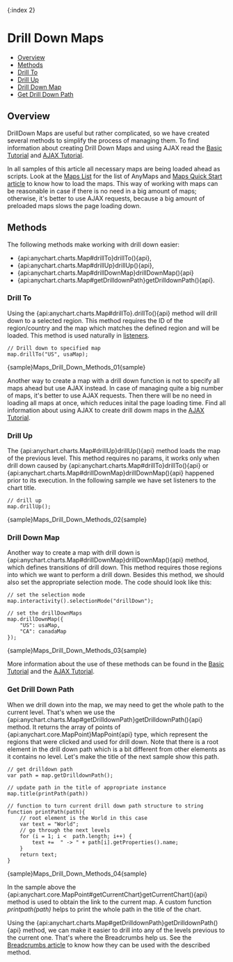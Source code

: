 {:index 2}
# Drill Down Maps

* [Overview](#overview)
* [Methods](#methods)
 * [Drill To](#drill_to)
 * [Drill Up](#drill_up)
 * [Drill Down Map](#drill_down_map)
 * [Get Drill Down Path](#get_drill_down_path)

## Overview

DrillDown Maps are useful but rather complicated, so we have created several methods to simplify the process of managing them. 
To find information about creating Drill Down Maps and using AJAX read the [Basic Tutorial](Basic_Tutorial) and [AJAX Tutorial](AJAX_Tutorial).

In all samples of this article all necessary maps are being loaded ahead as scripts. Look at the [Maps List](../Maps_List) for the list of AnyMaps and [Maps Quick Start article](../Quick_Start) to know how to load the maps. This way of working with maps can be reasonable in case if there is no need in a big amount of maps; otherwise, it's better to use AJAX requests, because a big amount of preloaded maps slows the page loading down.

## Methods

The following methods make working with drill down easier:
- {api:anychart.charts.Map#drillTo}drillTo(){api},
- {api:anychart.charts.Map#drillUp}drillUp(){api},
- {api:anychart.charts.Map#drillDownMap}drillDownMap(){api}
- {api:anychart.charts.Map#getDrilldownPath}getDrilldownPath(){api}. 

### Drill To

Using the {api:anychart.charts.Map#drillTo}.drillTo(){api} method will drill down to a selected region. This method requires the ID of the region/country and the map which matches the defined region and will be loaded. This method is used naturally in [listeners](../../Common_Settings/Event_Listeners).

```
// Drill down to specified map
map.drillTo("US", usaMap);
```

{sample}Maps\_Drill\_Down\_Methods\_01{sample}

Another way to create a map with a drill down function is not to specify all maps ahead but use AJAX instead. In case of managing quite a big number of maps, it's better to use AJAX requests. Then there will be no need in loading all maps at once, which reduces inital the page loading time. Find all information about using AJAX to create drill dowm maps in the [AJAX Tutorial](AJAX_Tutorial).

### Drill Up

The {api:anychart.charts.Map#drillUp}drillUp(){api} method loads the map of the previous level. This method requires no params, it works only when drill down caused by {api:anychart.charts.Map#drillTo}drillTo(){api} or {api:anychart.charts.Map#drillDownMap}drillDownMap(){api} happened prior to its execution. In the following sample we have set listeners to the chart title.

```
// drill up
map.drillUp();
```

{sample}Maps\_Drill\_Down\_Methods\_02{sample}

### Drill Down Map

Another way to create a map with drill down is {api:anychart.charts.Map#drillDownMap}drillDownMap(){api} method, which defines transitions of drill down. This method requires those regions into which we want to perform a drill down. Besides this method, we should also set the appropriate selection mode. The code should look like this:

```
// set the selection mode    
map.interactivity().selectionMode("drillDown");

// set the drillDownMaps
map.drillDownMap({
    "US": usaMap,        
    "CA": canadaMap
});
```

{sample}Maps\_Drill\_Down\_Methods\_03{sample}

More information about the use of these methods can be found in the [Basic Tutorial](Basic_Tutorial) and the [AJAX Tutorial](AJAX_Tutorial).

### Get Drill Down Path

When we drill down into the map, we may need to get the whole path to the current level. That's when we use the {api:anychart.charts.Map#getDrilldownPath}getDrilldownPath(){api} method. It returns the array of points of {api:anychart.core.MapPoint}MapPoint{api} type, which represent the regions that were clicked and used for drill down. Note that there is a root element in the drill down path which is a bit different from other elements as it contains no level. Let's make the title of the next sample show this path.

```
// get drilldown path
var path = map.getDrilldownPath();
      
// update path in the title of appropriate instance
map.title(printPath(path))

// function to turn current drill down path structure to string
function printPath(path){
    // root element is the World in this case
    var text = "World";
    // go through the next levels
    for (i = 1; i <  path.length; i++) { 
        text +=  " -> " + path[i].getProperties().name;
    }
    return text;
}
```

{sample}Maps\_Drill\_Down\_Methods\_04{sample}

In the sample above the {api:anychart.core.MapPoint#getCurrentChart}getCurrentChart(){api} method is used to obtain the link to the current map. A custom function *printpath(path)* helps to print the whole path in the title of the chart.

Using the {api:anychart.charts.Map#getDrilldownPath}getDrilldownPath(){api} method, we can make it easier to drill into any of the levels previous to the current one. That's where the Breadcrumbs help us. See the [Breadcrumbs article](Breadcrumbs) to know how they can be used with the described method.